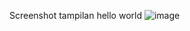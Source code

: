 
Screenshot tampilan hello world
![image](https://github.com/user-attachments/assets/6bc1b93c-8234-42ac-aa1c-258b1d10dd06)

